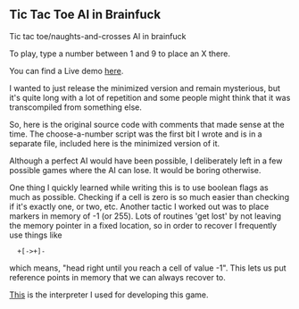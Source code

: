 ## Tic Tac Toe AI in Brainfuck

Tic tac toe/naughts-and-crosses AI in brainfuck

To play, type a number between 1 and 9 to place an X there.

You can find a Live demo [here](https://abdalmoniem.github.io/TicTacToe_Brainfuck/).

I wanted to just release the minimized version and remain mysterious, but it's
quite long with a lot of repetition and some people might think that it was
transcompiled from something else.

So, here is the original source code with comments that made sense at the time.
The choose-a-number script was the first bit I wrote and is in a separate file,
included here is the minimized version of it.

Although a perfect AI would have been possible, I deliberately left in a few 
possible games where the AI can lose. It would be boring otherwise.

One thing I quickly learned while writing this is to use boolean flags as much 
as possible. Checking if a cell is zero is so much easier than checking if it's
exactly one, or two, etc. Another tactic I worked out was to place markers in
memory of -1 (or 255). Lots of routines 'get lost' by not leaving the memory
pointer in a fixed location, so in order to recover I frequently use things like

```
  +[->+]-
```

which means, "head right until you reach a cell of value -1". This lets us put
reference points in memory that we can always recover to.

[This](https://abdalmoniem.github.io/TicTacToe_Brainfuck/brainfuck_interpreter.html) is the interpreter I used for developing this game.
